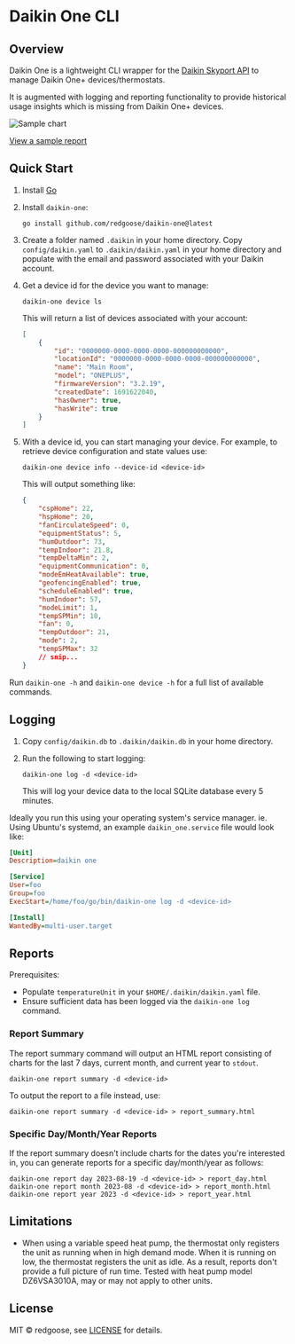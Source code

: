 # Daikin One CLI

## Overview

Daikin One is a lightweight CLI wrapper for the [Daikin Skyport API](https://github.com/redgoose/daikin-skyport) to manage Daikin One+ devices/thermostats.

It is augmented with logging and reporting functionality to provide historical usage insights which is missing from Daikin One+ devices.

![Sample chart](docs/resources/chart.png)

[View a sample report](https://redgoose.github.io/daikin-one/resources/sample_report.html)

## Quick Start

1. Install [Go](https://golang.org/doc/install)
2. Install `daikin-one`:

	```
	go install github.com/redgoose/daikin-one@latest
	```

3. Create a folder named `.daikin` in your home directory. Copy `config/daikin.yaml` to `.daikin/daikin.yaml` in your home directory and populate with the email and password associated with your Daikin account.

4. Get a device id for the device you want to manage:

	```
	daikin-one device ls
	```

	This will return a list of devices associated with your account:

	```json
	[
		{
			"id": "0000000-0000-0000-0000-000000000000",
			"locationId": "0000000-0000-0000-0000-000000000000",
			"name": "Main Room",
			"model": "ONEPLUS",
			"firmwareVersion": "3.2.19",
			"createdDate": 1691622040,
			"hasOwner": true,
			"hasWrite": true
		}
	]
	```

5. With a device id, you can start managing your device. For example, to retrieve device configuration and state values use:

	```
	daikin-one device info --device-id <device-id>
	```

	This will output something like:

	```json
	{
		"cspHome": 22,
		"hspHome": 20,
		"fanCirculateSpeed": 0,
		"equipmentStatus": 5,
		"humOutdoor": 73,
		"tempIndoor": 21.8,
		"tempDeltaMin": 2,
		"equipmentCommunication": 0,
		"modeEmHeatAvailable": true,
		"geofencingEnabled": true,
		"scheduleEnabled": true,
		"humIndoor": 57,
		"modeLimit": 1,
		"tempSPMin": 10,
		"fan": 0,
		"tempOutdoor": 21,
		"mode": 2,
		"tempSPMax": 32
		// snip...
	}
	```

Run `daikin-one -h` and `daikin-one device -h` for a full list of available commands.

## Logging

1. Copy `config/daikin.db` to `.daikin/daikin.db` in your home directory.
2. Run the following to start logging:
	```
	daikin-one log -d <device-id>
	```

	This will log your device data to the local SQLite database every 5 minutes.

Ideally you run this using your operating system's service manager. ie. Using Ubuntu's systemd, an example `daikin_one.service` file would look like:

```ini
[Unit]
Description=daikin one

[Service]
User=foo
Group=foo
ExecStart=/home/foo/go/bin/daikin-one log -d <device-id>

[Install]
WantedBy=multi-user.target
```

## Reports

Prerequisites:

* Populate `temperatureUnit` in your  `$HOME/.daikin/daikin.yaml` file.
* Ensure sufficient data has been logged via the `daikin-one log` command.

### Report Summary

The report summary command will output an HTML report consisting of charts for the last 7 days, current month, and current year to `stdout`.

```
daikin-one report summary -d <device-id>
```

To output the report to a file instead, use:

```
daikin-one report summary -d <device-id> > report_summary.html
```

### Specific Day/Month/Year Reports

If the report summary doesn't include charts for the dates you're interested in, you can generate reports for a specific day/month/year as follows:

```
daikin-one report day 2023-08-19 -d <device-id> > report_day.html
daikin-one report month 2023-08 -d <device-id> > report_month.html
daikin-one report year 2023 -d <device-id> > report_year.html
```

## Limitations

* When using a variable speed heat pump, the thermostat only registers the unit as running when in high demand mode. When it is running on low, the thermostat registers the unit as idle. As a result, reports don't provide a full picture of run time. Tested with heat pump model DZ6VSA3010A, may or may not apply to other units.

## License

MIT © redgoose, see [LICENSE](https://github.com/redgoose/daikin-one/blob/master/LICENSE) for details.
